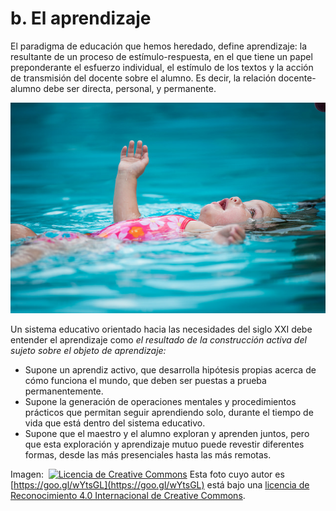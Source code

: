 # b. El aprendizaje

El paradigma de educación que hemos heredado, define aprendizaje: la resultante de un proceso de estímulo-respuesta, en el que tiene un papel preponderante el esfuerzo individual, el estímulo de los textos y la acción de transmisión del docente sobre el alumno. Es decir, la relación docente-alumno debe ser directa, personal, y permanente.


![El aprendizaje](img/El_aprendizaje2.jpg "El aprendizaje")


Un sistema educativo orientado hacia las necesidades del siglo XXI debe entender el aprendizaje como _el resultado de la construcción activa del sujeto sobre el objeto de aprendizaje:_

*   Supone un aprendiz activo, que desarrolla hipótesis propias acerca de cómo funciona el mundo, que deben ser puestas a prueba permanentemente.
*   Supone la generación de operaciones mentales y procedimientos prácticos que permitan seguir aprendiendo solo, durante el tiempo de vida que está dentro del sistema educativo.
*   Supone que el maestro y el alumno exploran y aprenden juntos, pero que esta exploración y aprendizaje mutuo puede revestir diferentes formas, desde las más presenciales hasta las más remotas.


Imagen:  [![Licencia de Creative Commons](https://i.creativecommons.org/l/by/4.0/88x31.png)](http://creativecommons.org/licenses/by/4.0/) Esta foto cuyo autor es [https://goo.gl/wYtsGL](https://goo.gl/wYtsGL) está bajo una [licencia de Reconocimiento 4.0 Internacional de Creative Commons](http://creativecommons.org/licenses/by/4.0/).
